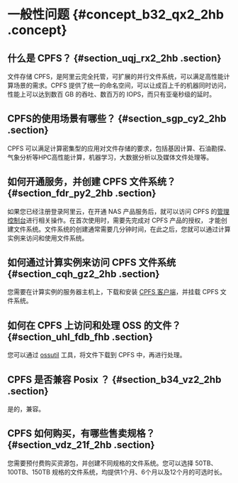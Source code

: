 # 一般性问题 {#concept_b32_qx2_2hb .concept}

## 什么是 CPFS？ {#section_uqj_rx2_2hb .section}

文件存储 CPFS，是阿里云完全托管，可扩展的并行文件系统，可以满足高性能计算场景的需求。CPFS 提供了统一的命名空间，可以让成百上千的机器同时访问，性能上可以达到数百 GB 的吞吐、数百万的 IOPS，而只有亚毫秒级的延时。

## CPFS的使用场景有哪些？ {#section_sgp_cy2_2hb .section}

CPFS 可以满足计算密集型的应用对文件存储的要求，包括基因计算、石油勘探、气象分析等HPC高性能计算，机器学习，大数据分析以及媒体文件处理等。

## 如何开通服务，并创建 CPFS 文件系统？ {#section_fdr_py2_2hb .section}

如果您已经注册登录阿里云，在开通 NAS 产品服务后，就可以访问 CPFS 的[管理控制台](https://nas.console.aliyun.com/)进行相关操作。在首次使用时，需要先完成对 CPFS 产品的授权， 才能创建文件系统。文件系统的创建通常需要几分钟时间，在此之后，您就可以通过计算实例来访问和使用文件系统。

## 如何通过计算实例来访问 CPFS 文件系统 {#section_cqh_gz2_2hb .section}

您需要在计算实例的服务器主机上，下载和安装 [CPFS 客户端](http://docs-aliyun.cn-hangzhou.oss.aliyun-inc.com/assets/attach/108096/cn_zh/1553564531232/cpfs-client-1.2.1-centos.x86_64.rpm)，并挂载 CPFS 文件系统。

## 如何在 CPFS 上访问和处理 OSS 的文件？ {#section_uhl_fdb_fhb .section}

您可以通过 [ossutil](https://help.aliyun.com/document_detail/50452.html) 工具，将文件下载到 CPFS 中，再进行处理。

## CPFS 是否兼容 Posix ？ {#section_b34_vz2_2hb .section}

是的，兼容。

## CPFS 如何购买，有哪些售卖规格？ {#section_vdz_21f_2hb .section}

您需要预付费购买资源包，并创建不同规格的文件系统。您可以选择 50TB、100TB、150TB 规格的文件系统，均提供1个月、6个月以及12个月的可选时长。

